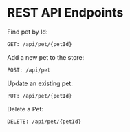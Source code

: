 # REST API Endpoints


Find pet by Id:

```bash
GET: /api/pet/{petId} 
```

Add a new pet to the store:

```bash
POST: /api/pet
```

Update an existing pet:

```bash
PUT: /api/pet/{petId}
```

Delete a Pet:

```bash
DELETE: /api/pet/{petId}
```

